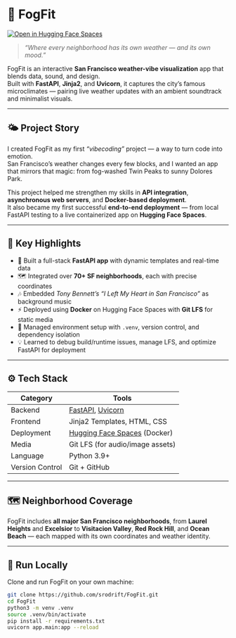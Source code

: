 # 🌁 FogFit

[![Open in Hugging Face Spaces](https://img.shields.io/badge/🚀%20View%20Live%20Demo%20on%20Hugging%20Face-blue?style=for-the-badge&logo=huggingface)](https://huggingface.co/spaces/srodrift/FogFit)

> *“Where every neighborhood has its own weather — and its own mood.”*

FogFit is an interactive **San Francisco weather-vibe visualization** app that blends data, sound, and design.  
Built with **FastAPI**, **Jinja2**, and **Uvicorn**, it captures the city’s famous microclimates — pairing live weather updates with an ambient soundtrack and minimalist visuals.

---

## 🌤️ Project Story

I created FogFit as my first *“vibecoding”* project — a way to turn code into emotion.  
San Francisco’s weather changes every few blocks, and I wanted an app that mirrors that magic: from fog-washed Twin Peaks to sunny Dolores Park.

This project helped me strengthen my skills in **API integration**, **asynchronous web servers**, and **Docker-based deployment**.  
It also became my first successful **end-to-end deployment** — from local FastAPI testing to a live containerized app on **Hugging Face Spaces**.

---

## 🧭 Key Highlights

- 🌁 Built a full-stack **FastAPI app** with dynamic templates and real-time data  
- 🗺️ Integrated over **70+ SF neighborhoods**, each with precise coordinates  
- 🎶 Embedded *Tony Bennett’s “I Left My Heart in San Francisco”* as background music  
- ⚡ Deployed using **Docker** on Hugging Face Spaces with **Git LFS** for static media  
- 🧩 Managed environment setup with `.venv`, version control, and dependency isolation  
- 💡 Learned to debug build/runtime issues, manage LFS, and optimize FastAPI for deployment  

---

## ⚙️ Tech Stack

| Category | Tools |
|-----------|-------|
| Backend | [FastAPI](https://fastapi.tiangolo.com/), [Uvicorn](https://www.uvicorn.org/) |
| Frontend | Jinja2 Templates, HTML, CSS |
| Deployment | [Hugging Face Spaces](https://huggingface.co/spaces) (Docker) |
| Media | Git LFS (for audio/image assets) |
| Language | Python 3.9+ |
| Version Control | Git + GitHub |

---

## 🗺️ Neighborhood Coverage

FogFit includes **all major San Francisco neighborhoods**, from **Laurel Heights** and **Excelsior** to **Visitacion Valley**, **Red Rock Hill**, and **Ocean Beach** — each mapped with its own coordinates and weather identity.

---

## 🚀 Run Locally

Clone and run FogFit on your own machine:

```bash
git clone https://github.com/srodrift/FogFit.git
cd FogFit
python3 -m venv .venv
source .venv/bin/activate
pip install -r requirements.txt
uvicorn app.main:app --reload
